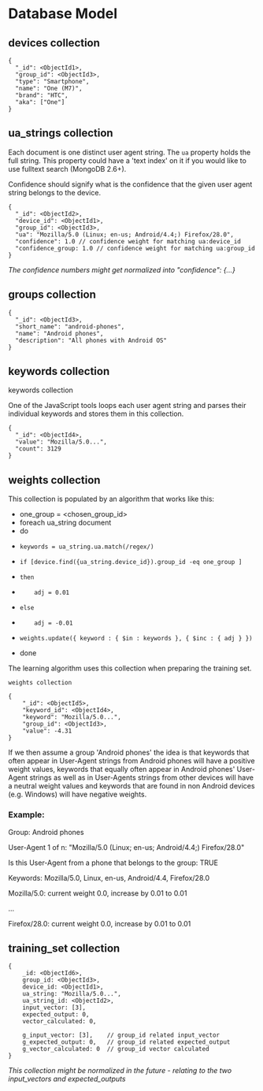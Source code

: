# Database Model

## devices collection

    {
      "_id": <ObjectId1>,
      "group_id": <ObjectId3>,
      "type": "Smartphone",
      "name": "One (M7)",
      "brand": "HTC",
      "aka": ["One"]
    }

## ua_strings collection

Each document is one distinct user agent string. The `ua` property holds the
full string. This property could have a 'text index' on it if you would like
to use fulltext search (MongoDB 2.6+).

Confidence should signify what is the confidence that the given user agent string
belongs to the device.

    {
      "_id": <ObjectId2>,
      "device_id": <ObjectId1>,
      "group_id": <ObjectId3>,
      "ua": "Mozilla/5.0 (Linux; en-us; Android/4.4;) Firefox/28.0",
      "confidence": 1.0 // confidence weight for matching ua:device_id
      "confidence_group: 1.0 // confidence weight for matching ua:group_id
    }

*The confidence numbers might get normalized into "confidence": {...}*

## groups collection

    {
      "_id": <ObjectId3>,
      "short_name": "android-phones",
      "name": "Android phones",
      "description": "All phones with Android OS"
    }

## keywords collection

keywords collection

One of the JavaScript tools loops each user agent string and parses their individual
keywords and stores them in this collection.

    {
      "_id": <ObjectId4>,
      "value": "Mozilla/5.0...",
      "count": 3129
    }


## weights collection

This collection is populated by an algorithm that works like this:

- one_group = <chosen_group_id>
- foreach ua_string document
- do
-     keywords = ua_string.ua.match(/regex/)
-     if [device.find({ua_string.device_id}).group_id -eq one_group ]
-     then
-         adj = 0.01
-     else
-         adj = -0.01
-     weights.update({ keyword : { $in : keywords }, { $inc : { adj } })
- done

The learning algorithm uses this collection when preparing the training set.

    weights collection

    {
        "_id": <ObjectId5>,
        "keyword_id": <ObjectId4>,
        "keyword": "Mozilla/5.0...",
        "group_id": <ObjectId3>,
        "value": -4.31
    }

If we then assume a group 'Android phones' the idea is that keywords that often
appear in User-Agent strings from Android phones will have a positive weight
values, keywords that equally often appear in Android phones' User-Agent strings
as well as in User-Agents strings from other devices will have a neutral weight
values and keywords that are found in non Android devices (e.g. Windows) will
have negative weights.

### Example:

Group: Android phones

User-Agent 1 of n: "Mozilla/5.0 (Linux; en-us; Android/4.4;) Firefox/28.0"

Is this User-Agent from a phone that belongs to the group: TRUE

Keywords: Mozilla/5.0, Linux, en-us, Android/4.4, Firefox/28.0

Mozilla/5.0: current weight 0.0, increase by 0.01 to 0.01

...

Firefox/28.0: current weight 0.0, increase by 0.01 to 0.01

## training_set collection

    {
        _id: <ObjectId6>,
        group_id: <ObjectId3>,
        device_id: <ObjectId1>,
        ua_string: "Mozilla/5.0...",
        ua_string_id: <ObjectId2>,
        input_vector: [3],
        expected_output: 0,
        vector_calculated: 0,

        g_input_vector: [3],    // group_id related input_vector
        g_expected_output: 0,   // group_id related expected_output
        g_vector_calculated: 0  // group_id vector calculated
    }

*This collection might be normalized in the future - relating to the two input_vectors and expected_outputs*
